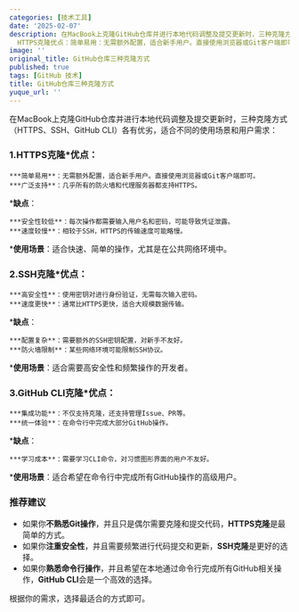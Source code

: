 ```yaml
---
categories: [技术工具]
date: '2025-02-07'
description: 在MacBook上克隆GitHub仓库并进行本地代码调整及提交更新时，三种克隆方式（HTTPS、SSH、GitHub CLI）各有优劣，适合不同的使用场景和用户需求：1.
  HTTPS克隆优点：简单易用：无需额外配置，适合新手用户。直接使用浏览器或Git客户端即可。广泛支持：几乎所有的防火墙和代...
image: ''
original_title: GitHub仓库三种克隆方式
published: true
tags: [GitHub 技术]
title: GitHub仓库三种克隆方式
yuque_url: ''
---
```


在MacBook上克隆GitHub仓库并进行本地代码调整及提交更新时，三种克隆方式（HTTPS、SSH、GitHub CLI）各有优劣，适合不同的使用场景和用户需求：

### 1\.**HTTPS克隆*****优点**：

    ***简单易用**：无需额外配置，适合新手用户。直接使用浏览器或Git客户端即可。
    ***广泛支持**：几乎所有的防火墙和代理服务器都支持HTTPS。

  ***缺点**：

    ***安全性较低**：每次操作都需要输入用户名和密码，可能导致凭证泄露。
    ***速度较慢**：相较于SSH，HTTPS的传输速度可能略慢。

  ***使用场景**：适合快速、简单的操作，尤其是在公共网络环境中。

### 2\.**SSH克隆*****优点**：

    ***高安全性**：使用密钥对进行身份验证，无需每次输入密码。
    ***速度更快**：通常比HTTPS更快，适合大规模数据传输。

  ***缺点**：

    ***配置复杂**：需要额外的SSH密钥配置，对新手不友好。
    ***防火墙限制**：某些网络环境可能限制SSH协议。

  ***使用场景**：适合需要高安全性和频繁操作的开发者。

### 3\.**GitHub CLI克隆*****优点**：

    ***集成功能**：不仅支持克隆，还支持管理Issue、PR等。
    ***统一体验**：在命令行中完成大部分GitHub操作。

  ***缺点**：

    ***学习成本**：需要学习CLI命令，对习惯图形界面的用户不友好。

  ***使用场景**：适合希望在命令行中完成所有GitHub操作的高级用户。

### 推荐建议

  * 如果你**不熟悉Git操作**，并且只是偶尔需要克隆和提交代码，**HTTPS克隆**是最简单的方式。
  * 如果你**注重安全性**，并且需要频繁进行代码提交和更新，**SSH克隆**是更好的选择。
  * 如果你**熟悉命令行操作**，并且希望在本地通过命令行完成所有GitHub相关操作，**GitHub CLI**会是一个高效的选择。

根据你的需求，选择最适合的方式即可。
